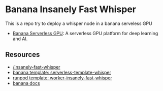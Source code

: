 # Banana Insanely Fast Whisper

This is a repo try to deploy a whisper node in a banana serveless GPU

- [Banana Serverless GPU](https://www.banana.dev): A serverless GPU platform for deep learning and AI.


## Resources
- [/insanely-fast-whisper](https://github.com/Vaibhavs10/insanely-fast-whisper)
- [banana template: serverless-template-whisper](https://github.com/sahil280114/serverless-template-whisper)
- [runpod template: worker-insanely-fast-whisper](https://github.com/runpod-workers/worker-insanely-fast-whisper/blob/main/src/handler.py)
- [banana docs](https://docs.banana.dev/banana-docs/)